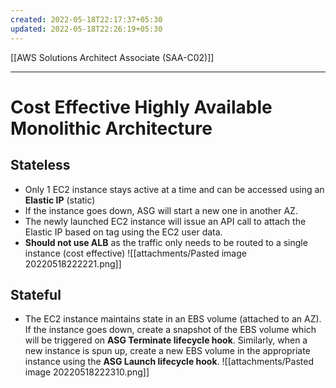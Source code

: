 ```yaml
---
created: 2022-05-18T22:17:37+05:30
updated: 2022-05-18T22:26:19+05:30
---
```

[[AWS Solutions Architect Associate (SAA-C02)]]

---
# Cost Effective Highly Available Monolithic Architecture

## Stateless
- Only 1 EC2 instance stays active at a time and can be accessed using an **Elastic IP** (static)
- If the instance goes down, ASG will start a new one in another AZ. 
- The newly launched EC2 instance will issue an API call to attach the Elastic IP based on tag using the EC2 user data. 
- **Should not use ALB** as the traffic only needs to be routed to a single instance (cost effective)
![[attachments/Pasted image 20220518222221.png]]

## Stateful
- The EC2 instance maintains state in an EBS volume (attached to an AZ). If the instance goes down, create a snapshot of the EBS volume which will be triggered on **ASG Terminate lifecycle hook**. Similarly, when a new instance is spun up, create a new EBS volume in the appropriate instance using the **ASG Launch lifecycle hook**.
![[attachments/Pasted image 20220518222310.png]]